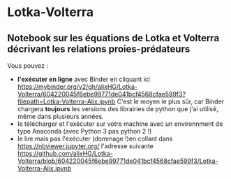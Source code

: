 # Lotka-Volterra
## Notebook sur les équations de Lotka et Volterra décrivant les relations proies-prédateurs

Vous pouvez :
- **l'exécuter en ligne** avec Binder en cliquant ici https://mybinder.org/v2/gh/alixHG/Lotka-Volterra/604220045f6ebe99771de041bcf4568cfae599f3?filepath=Lotka-Volterra-Alix.ipynb
C'est le moyen le plus sûr, car Binder chargera **toujours** les versions des librairies de python que j'ai utilisé, même dans plusieurs années.
- le télécharger et l'exécuter sur votre machine avec un environnment de type Anaconda (avec Python 3 pas python 2 !)
- le lire mais pas l'exécuter (dommage !)en collant dans https://nbviewer.jupyter.org/ l'adresse suivante https://github.com/alixHG/Lotka-Volterra/blob/604220045f6ebe99771de041bcf4568cfae599f3/Lotka-Volterra-Alix.ipynb
